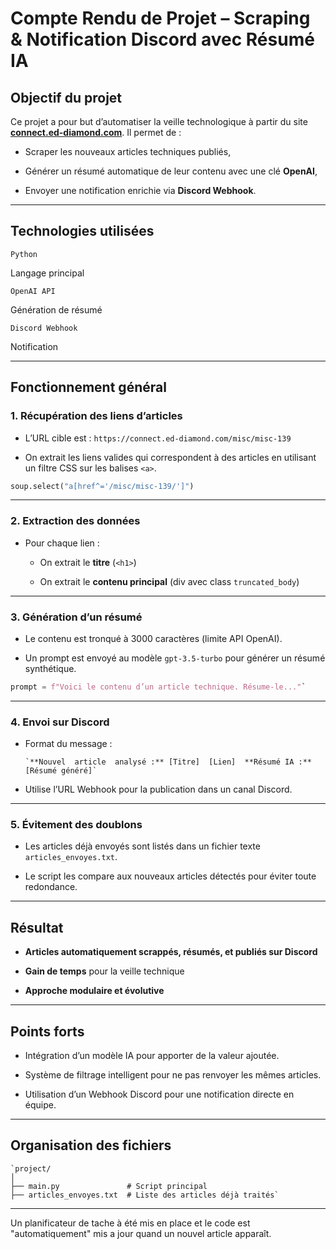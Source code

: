 # Compte Rendu de Projet – Scraping & Notification Discord avec Résumé IA

##  Objectif du projet

Ce projet a pour but d’automatiser la veille technologique à partir du site **[connect.ed-diamond.com](https://connect.ed-diamond.com)**. Il permet de :

-   Scraper les nouveaux articles techniques publiés,
    
-   Générer un résumé automatique de leur contenu avec une clé **OpenAI**,
    
-   Envoyer une notification enrichie via **Discord Webhook**.
    

----------

##  Technologies utilisées


`Python`

Langage principal

`OpenAI API`

Génération de résumé

`Discord Webhook`

Notification

----------

##  Fonctionnement général

### 1. **Récupération des liens d’articles**

-   L’URL cible est : `https://connect.ed-diamond.com/misc/misc-139`
    
-   On extrait les liens valides qui correspondent à des articles en utilisant un filtre CSS sur les balises `<a>`.
    
```python
soup.select("a[href^='/misc/misc-139/']")
``` 


----------

### 2. **Extraction des données**

-   Pour chaque lien :
    
    -   On extrait le **titre** (`<h1>`)
        
    -   On extrait le **contenu principal** (div avec class `truncated_body`)
        

----------

### 3. **Génération d’un résumé**

-   Le contenu est tronqué à 3000 caractères (limite API OpenAI).
    
-   Un prompt est envoyé au modèle `gpt-3.5-turbo` pour générer un résumé synthétique.
    

```python
prompt = f"Voici le contenu d’un article technique. Résume-le..."` 
```

----------

### 4. **Envoi sur Discord**

-   Format du message :
    
    ```less
    `**Nouvel  article  analysé :** [Titre]  [Lien]  **Résumé IA :** [Résumé généré]`
    ```
    
-   Utilise l’URL Webhook pour la publication dans un canal Discord.
    

----------

### 5. **Évitement des doublons**

-   Les articles déjà envoyés sont listés dans un fichier texte `articles_envoyes.txt`.
    
-   Le script les compare aux nouveaux articles détectés pour éviter toute redondance.
    

----------

##  Résultat

-   **Articles automatiquement scrappés, résumés, et publiés sur Discord**
    
-   **Gain de temps** pour la veille technique
    
-   **Approche modulaire et évolutive**
    

----------

## Points forts

-   Intégration d’un modèle IA pour apporter de la valeur ajoutée.
    
-   Système de filtrage intelligent pour ne pas renvoyer les mêmes articles.
    
-   Utilisation d’un Webhook Discord pour une notification directe en équipe.
    

----------

## Organisation des fichiers

```text
`project/
│
├── main.py               # Script principal
├── articles_envoyes.txt  # Liste des articles déjà traités`
```

    

----------
Un planificateur de tache à été mis en place et le code est "automatiquement" mis a jour quand un nouvel article apparaît.
